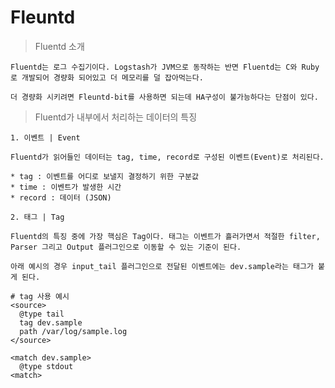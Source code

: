 # Fleuntd

> Fluentd 소개

    Fluentd는 로그 수집기이다. Logstash가 JVM으로 동작하는 반면 Fluentd는 C와 Ruby로 개발되어 경량화 되어있고 더 메모리를 덜 잡아먹는다. 
    
    더 경량화 시키려면 Fleuntd-bit를 사용하면 되는데 HA구성이 불가능하다는 단점이 있다.

> Fluentd가 내부에서 처리하는 데이터의 특징

    1. 이벤트 | Event

    Fluentd가 읽어들인 데이터는 tag, time, record로 구성된 이벤트(Event)로 처리된다.

    * tag : 이벤트를 어디로 보낼지 결정하기 위한 구분값
    * time : 이벤트가 발생한 시간
    * record : 데이터 (JSON)

    2. 태그 | Tag
   
    Fluentd의 특징 중에 가장 핵심은 Tag이다. 태그는 이벤트가 흘러가면서 적절한 filter, Parser 그리고 Output 플러그인으로 이동할 수 있는 기준이 된다.
    
    아래 예시의 경우 input_tail 플러그인으로 전달된 이벤트에는 dev.sample라는 태그가 붙게 된다.

```
# tag 사용 예시
<source>
  @type tail
  tag dev.sample
  path /var/log/sample.log
</source>

<match dev.sample>
  @type stdout
<match>
```
  